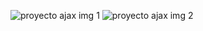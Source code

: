 ![proyecto ajax img 1](https://github.com/user-attachments/assets/90729837-85d4-4c68-8ed8-fc8b2c493145)
![proyecto ajax img 2](https://github.com/user-attachments/assets/86a1455c-2c0c-4253-ab0d-f7c7ebe909f1)
